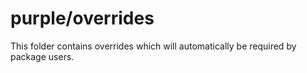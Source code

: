 # purple/overrides

This folder contains overrides which will automatically be required by package users.

